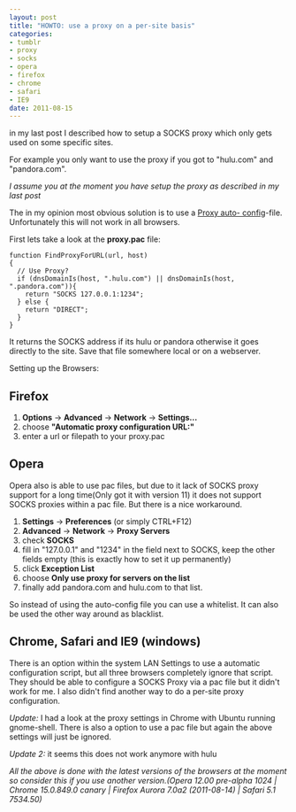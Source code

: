 ```yaml
--- 
layout: post
title: "HOWTO: use a proxy on a per-site basis"
categories: 
- tumblr
- proxy
- socks
- opera
- firefox
- chrome
- safari
- IE9
date: 2011-08-15
---
```

in my last post I described how to setup a SOCKS proxy which only gets used on
some specific sites.

For example you only want to use the proxy if you got to "hulu.com" and
"pandora.com".

<!-- more -->

_I assume you at the moment you have setup the proxy as described in my last
post_

The in my opinion most obvious solution is to use a [Proxy auto-
config](http://en.wikipedia.org/wiki/Proxy_auto-config)-file. Unfortunately
this will not work in all browsers.

First lets take a look at the **proxy.pac** file:

```
function FindProxyForURL(url, host)
{
  // Use Proxy?
  if (dnsDomainIs(host, ".hulu.com") || dnsDomainIs(host, ".pandora.com")){
    return "SOCKS 127.0.0.1:1234";
  } else {
    return "DIRECT";
  }
}
```

It returns the SOCKS address if its hulu or pandora otherwise it goes directly
to the site. Save that file somewhere local or on a webserver.

Setting up the Browsers:

## Firefox

  1. **Options** -> **Advanced** -> **Network** -> **Settings…**
  2. choose **"Automatic proxy configuration URL:"**
  3. enter a url or filepath to your proxy.pac

## Opera

Opera also is able to use pac files, but due to it lack of SOCKS proxy support
for a long time(Only got it with version 11) it does not support SOCKS proxies
within a pac file. But there is a nice workaround.

  1. **Settings** -> **Preferences** (or simply CTRL+F12)
  2. **Advanced** -> **Network** -> **Proxy Servers**
  3. check **SOCKS**
  4. fill in "127.0.0.1" and "1234" in the field next to SOCKS, keep the other fields empty (this is exactly how to set it up permanently)
  5. click **Exception List**
  6. choose **Only use proxy for servers on the list**
  7. finally add pandora.com and hulu.com to that list.

So instead of using the auto-config file you can use a whitelist. It can also
be used the other way around as blacklist.

## Chrome, Safari and IE9 (windows)

There is an option within the system LAN Settings to use a automatic
configuration script, but all three browsers completely ignore that script.
They should be able to configure a SOCKS Proxy via a pac file but it didn't
work for me. I also didn't find another way to do a per-site proxy
configuration.

_Update:_ I had a look at the proxy settings in Chrome with Ubuntu running
gnome-shell. There is also a option to use a pac file but again the above
settings will just be ignored.

_Update 2:_ it seems this does not work anymore with hulu

_All the above is done with the latest versions of the browsers at the moment
so consider this if you use another version.(Opera 12.00 pre-alpha 1024 |
Chrome 15.0.849.0 canary | Firefox Aurora 7.0a2 (2011-08-14) | Safari 5.1
7534.50)_

